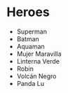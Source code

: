 # Heroes

* Superman
* Batman
* Aquaman
* Mujer Maravilla
* Linterna Verde
* Robin
* Volcán Negro
* Panda Lu
